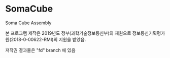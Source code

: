 # SomaCube
Soma Cube Assembly

본 프로그램 제작은 2019년도 정부(과학기술정보통신부)의 재원으로 정보통신기획평가원(2018-0-00622-RMI)의 지원을 받았음.

저작권 결과물은 "fd" branch 에 있음

